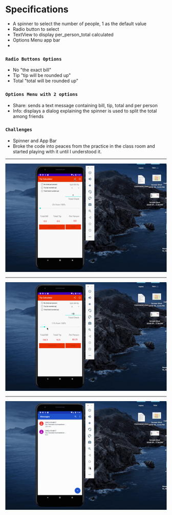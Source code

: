 # Specifications
<ul>
  
  <li>A spinner to select the number of people, 1 as the default value</li>
  <li>Radio button to select</li>
  <li>TextView to display per_person_total calculated</li>
  <li>Options Menu app bar</li>
  <li></li>
 </ul>
 
### `Radio Buttons Options`
<ul>
  <li>No "the exact bill"</li>
  <li>Tip "tip will be rounded up"</li>
  <li>Total "total will be rounded up"</li>
 </ul>

 ### `Options Menu with 2 options`
<ul>
  <li>Share: sends a text message containing bill, tip, total and per person</li>
  <li>Info: displays a dialog explaining the spinner is used to split the total among friends</li>
 </ul>
 
 ### `Challenges`
 <ul>
  <li>Spinner and App Bar</li>
  <li>Broke the code into peaces from the practice in the class room and started playing with it until I understood it. </li>
 </ul>


---

![](calc1.gif)

---

![](calc2.gif)

---

![](calc3.gif)




